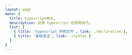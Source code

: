```yaml
---
layout: page
menu: {
  title: typescript相关,
  description: 记录 typescript 在使用技巧,
  list: [
    { title: 'typescript 声明文件', link: ./declaration },
    { title: '基础语法', link: ./syntax }
  ]
}
---
```


<Menu></Menu>